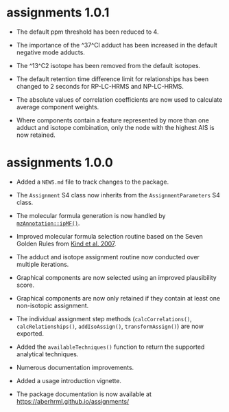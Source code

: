 # assignments 1.0.1

* The default ppm threshold has been reduced to 4.

* The importance of the ^37^Cl adduct has been increased in the default negative mode adducts.

* The ^13^C2 isotope has been removed from the default isotopes.

* The default retention time difference limit for relationships has been changed to 2 seconds for RP-LC-HRMS and NP-LC-HRMS.

* The absolute values of correlation coefficients are now used to calculate average component weights.

* Where components contain a feature represented by more than one adduct and isotope combination, only the node with the highest AIS is now retained.

# assignments 1.0.0

* Added a `NEWS.md` file to track changes to the package.

* The `Assignment` S4 class now inherits from the `AssignmentParameters` S4 class.

* The molecular formula generation is now handled by [`mzAnnotation::ipMF()`](https://aberhrml.github.io/mzAnnotation/reference/ipMF.html).

* Improved molecular formula selection routine based on the Seven Golden Rules from [Kind et al. 2007](https://bmcbioinformatics.biomedcentral.com/articles/10.1186/1471-2105-8-105).

* The adduct and isotope assignment routine now conducted over multiple iterations.

* Graphical components are now selected using an improved plausibility score.

* Graphical components are now only retained if they contain at least one non-isotopic assignment.

* The individual assignment step methods (`calcCorrelations()`, `calcRelationships()`, `addIsoAssign()`, `transformAssign()`) are now exported.

* Added the `availableTechniques()` function to return the supported analytical techniques.

* Numerous documentation improvements.

* Added a usage introduction vignette.

* The package documentation is now available at <https://aberhrml.github.io/assignments/>
